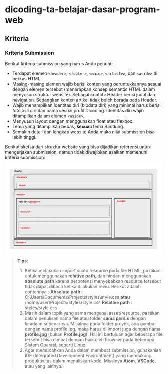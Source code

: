 # dicoding-ta-belajar-dasar-program-web
## Kriteria
### Kriteria Submission
  Berikut kriteria submission yang harus Anda penuhi:
  * Terdapat elemen `<header>`, `<footer>`, `<main>`, `<article>`, dan `<aside>` di berkas HTML
  * Masing-masing elemen wajib berisi konten yang peruntukkannya sesuai dengan elemen tersebut (menerapkan konsep semantic HTML dalam menyusun struktur website).
  Sebagai contoh: Header berisi judul dan navigation. Sedangkan konten artikel tidak boleh berada pada Header.
  * Wajib menampilkan identitas diri (biodata diri) yang minimal harus berisi foto asli diri dan nama sesuai profil Dicoding. Identitas diri wajib ditampilkan dalam elemen `<aside>`.
  * Menyusun layout dengan menggunakan float atau flexbox.
  * Tema yang ditampilkan bebas, **kecuali** tema Bandung.
  * Semakin detail dan lengkap website Anda maka nilai submission bisa lebih tinggi.

Berikut sketsa dari struktur website yang bisa dijadikan referensi untuk mengerjakan submission, namun tidak diwajibkan asalkan memenuhi kriteria submission:

![gambar referensi untuk mengerjakan submission](assets/img/gambar%20referensi.png)

> **Tips**: 
> 1. Ketika melakukan import suatu resource pada file HTML, pastikan untuk menggunakan **relative path**, dan hindari menggunakan **absolute path** karena berpotensi menyebabkan resource tersebut tidak dapat dibaca ketika dilakukan reviu. Berikut adalah contohnya :
**Absolute path** : C:\Users\Documents\Projects\styles\style.css **atau** /home/user/Projects/styles/style.css
**Relative path** : styles/style.css
> 2. Masih dalam topik yang sama mengenai asset/resource, pastikan dalam penulisan nama file atau folder **sama persis** dengan keadaan sebenarnya. Misalnya pada folder proyek, ada gambar dengan nama profile.jpg, maka harus di import juga dengan nama **profile.jpg** (bukan **Profile.jpg**). Hal ini bertujuan agar beberapa file tersebut bisa dimuat dengan baik oleh browser pada beberapa Sistem Operasi, seperti Linux.
> 3. Agar memudahkan Anda dalam membuat submission, gunakanlah IDE (Integrated Development Environtment) yang mendukung produktivitas dalam menuliskan kode. Misalnya **Atom**, **VSCode**, atau yang lainnya.